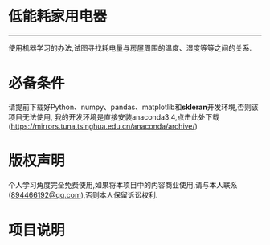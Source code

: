 # 低能耗家用电器
----

使用机器学习的办法,试图寻找耗电量与房屋周围的温度、湿度等等之间的关系.
# 必备条件
请提前下载好Python、numpy、pandas、matplotlib和**skleran**开发环境,否则该项目无法使用,
我的开发环境是直接安装anaconda3.4,点击此处下载(https://mirrors.tuna.tsinghua.edu.cn/anaconda/archive/)  
# 版权声明
个人学习角度完全免费使用,如果将本项目中的内容商业使用,请与本人联系(894466192@qq.com),否则本人保留诉讼权利.
# 项目说明
